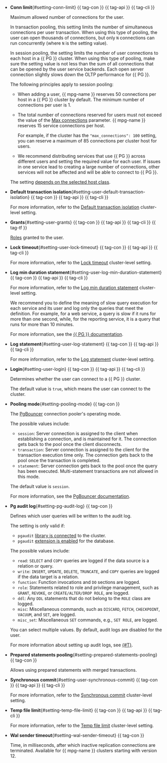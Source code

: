- **Conn limit**{#setting-conn-limit} {{ tag-con }} {{ tag-api }} {{ tag-cli }}

  Maximum allowed number of connections for the user.

  In transaction pooling, this setting limits the number of simultaneous connections per user transaction. When using this type of pooling, the user can open thousands of connections, but only `N` connections can run concurrently (where `N` is the setting value).

  In session pooling, the setting limits the number of user connections to each host in a {{ PG }} cluster. When using this type of pooling, make sure the setting value is not less than the sum of all connections that can be opened by the user service backends. Each open server connection slightly slows down the OLTP performance for {{ PG }}.

  The following principles apply to session pooling:

  - When adding a user, {{ mpg-name }} reserves 50 connections per host in a {{ PG }} cluster by default. The minimum number of connections per user is 1.
  - The total number of connections reserved for users must not exceed the value of the [Max connections](../../managed-postgresql/concepts/settings-list.md#setting-max-connections) parameter. {{ mpg-name }} reserves 15 service connections per host.

    For example, if the cluster has the `"max_connections": 100` setting, you can reserve a maximum of 85 connections per cluster host for users.

  - We recommend distributing services that use {{ PG }} across different users and setting the required value for each user. If issues in one service lead to creating a large number of connections, other services will not be affected and will be able to connect to {{ PG }}.

  The setting [depends on the selected host class](#settings-instance-dependent).

- **Default transaction isolation**{#setting-user-default-transaction-isolation} {{ tag-con }} {{ tag-api }} {{ tag-cli }}

   For more information, refer to the [Default transaction isolation](#setting-default-transaction-isolation) cluster-level setting.

- **Grants**{#setting-user-grants} {{ tag-con }} {{ tag-api }} {{ tag-cli }} {{ tag-tf }}

   [Roles](../../managed-postgresql/concepts/roles.md) granted to the user.

- **Lock timeout**{#setting-user-lock-timeout} {{ tag-con }} {{ tag-api }} {{ tag-cli }}

   For more information, refer to the [Lock timeout](#setting-lock-timeout) cluster-level setting.

- **Log min duration statement**{#setting-user-log-min-duration-statement} {{ tag-con }} {{ tag-api }} {{ tag-cli }}

   For more information, refer to the [Log min duration statement](#setting-log-min-duration-statement) cluster-level setting.

  We recommend you to define the meaning of slow query execution for each service and its user and log only the queries that meet the definition. For example, for a web service, a query is slow if it runs for more than one second, while, for the reporting service, it is a query that runs for more than 10 minutes.

  For more information, see the [{{ PG }} documentation](https://www.postgresql.org/docs/current/runtime-config-logging.html).

- **Log statement**{#setting-user-log-statement} {{ tag-con }} {{ tag-api }} {{ tag-cli }}

   For more information, refer to the [Log statement](#setting-log-statement) cluster-level setting.

- **Login**{#setting-user-login} {{ tag-con }} {{ tag-api }} {{ tag-cli }}

   Determines whether the user can connect to a {{ PG }} cluster.

   The default value is `true`, which means the user can connect to the cluster.

- **Pooling mode**{#setting-pooling-mode} {{ tag-con }}

   The [PgBouncer](https://www.pgbouncer.org/) connection pooler's operating mode.

   The possible values include:

   * `session`: Server connection is assigned to the client when establishing a connection, and is maintained for it. The connection gets back to the pool once the client disconnects.
   * `transaction`: Server connection is assigned to the client for the transaction execution time only. The connection gets back to the pool once the transaction is completed.
   * `statement`: Server connection gets back to the pool once the query has been executed. Multi-statement transactions are not allowed in this mode.

   The default value is `session`.

  For more information, see the [PgBouncer documentation](https://www.pgbouncer.org/usage).

- **Pg audit log**{#setting-pg-audit-log} {{ tag-con }}

   Defines which user queries will be written to the audit log.

   The setting is only valid if:

   * `pgaudit` [library is connected](../../managed-postgresql/operations/extensions/cluster-extensions.md#libraries-connection) to the cluster.
   * `pgaudit` [extension is enabled](../../managed-postgresql/operations/extensions/cluster-extensions.md#update-extensions) for the database.

   The possible values include:

   * `read`: `SELECT` and `COPY` queries are logged if the data source is a relation or query.
   * `write`: `INSERT`, `UPDATE`, `DELETE`, `TRUNCATE`, and `COPY` queries are logged if the data target is a relation.
   * `function`: Function invocations and `DO` sections are logged.
   * `role`: Statements related to role and privilege management, such as `GRANT`, `REVOKE`, or `CREATE/ALTER/DROP ROLE`, are logged.
   * `ddl`: Any `DDL` statements that do not belong to the `ROLE` class are logged.
   * `misc`: Miscellaneous commands, such as `DISCARD`, `FETCH`, `CHECKPOINT`, `VACUUM`, and `SET`, are logged.
   * `misc_set`: Miscellaneous `SET` commands, e.g., `SET ROLE`, are logged.

   You can select multiple values. By default, audit logs are disabled for the user.

   For more information about setting up audit logs, see [{#T}](../../managed-postgresql/operations/extensions/pgaudit.md).

- **Prepared statements pooling**{#setting-prepared-statements-pooling} {{ tag-con }}

   Allows using prepared statements with merged transactions.

- **Synchronous commit**{#setting-user-synchronous-commit} {{ tag-con }} {{ tag-api }} {{ tag-cli }}

   For more information, refer to the [Synchronous commit](#setting-synchronous-commit) cluster-level setting.

- **Temp file limit**{#setting-temp-file-limit} {{ tag-con }} {{ tag-api }} {{ tag-cli }}

   For more information, refer to the [Temp file limit](#setting-temp-file-limit) cluster-level setting.

- **Wal sender timeout**{#setting-wal-sender-timeout} {{ tag-con }}

   Time, in milliseconds, after which inactive replication connections are terminated. Available for {{ mpg-name }} clusters starting with version 12.
